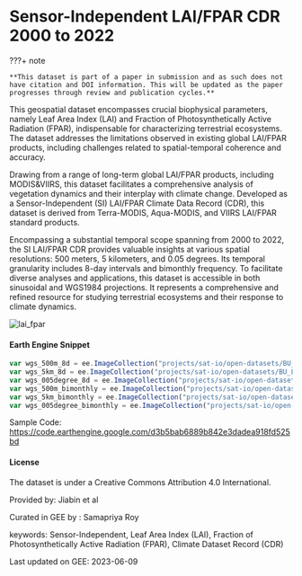 # Sensor-Independent LAI/FPAR CDR 2000 to 2022

<div class="result" markdown>

???+ note

    **This dataset is part of a paper in submission and as such does not have citation and DOI information. This will be updated as the paper progresses through review and publication cycles.**

</div>

This geospatial dataset encompasses crucial biophysical parameters, namely Leaf Area Index (LAI) and Fraction of Photosynthetically Active Radiation (FPAR), indispensable for characterizing terrestrial ecosystems. The dataset addresses the limitations observed in existing global LAI/FPAR products, including challenges related to spatial-temporal coherence and accuracy.

Drawing from a range of long-term global LAI/FPAR products, including MODIS&VIIRS, this dataset facilitates a comprehensive analysis of vegetation dynamics and their interplay with climate change. Developed as a Sensor-Independent (SI) LAI/FPAR Climate Data Record (CDR), this dataset is derived from Terra-MODIS, Aqua-MODIS, and VIIRS LAI/FPAR standard products.

Encompassing a substantial temporal scope spanning from 2000 to 2022, the SI LAI/FPAR CDR provides valuable insights at various spatial resolutions: 500 meters, 5 kilometers, and 0.05 degrees. Its temporal granularity includes 8-day intervals and bimonthly frequency. To facilitate diverse analyses and applications, this dataset is accessible in both sinusoidal and WGS1984 projections. It represents a comprehensive and refined resource for studying terrestrial ecosystems and their response to climate dynamics.

![lai_fpar](https://github.com/samapriya/awesome-gee-community-datasets/assets/6677629/28942045-9429-41a9-8836-9f398bac50ec)

#### Earth Engine Snippet

```js
var wgs_500m_8d = ee.ImageCollection("projects/sat-io/open-datasets/BU_LAI_FPAR/wgs_500m_8d");
var wgs_5km_8d = ee.ImageCollection("projects/sat-io/open-datasets/BU_LAI_FPAR/wgs_5km_8d");
var wgs_005degree_8d = ee.ImageCollection("projects/sat-io/open-datasets/BU_LAI_FPAR/wgs_005degree_8d");
var wgs_500m_bimonthly = ee.ImageCollection("projects/sat-io/open-datasets/BU_LAI_FPAR/wgs_500m_bimonthly");
var wgs_5km_bimonthly = ee.ImageCollection("projects/sat-io/open-datasets/BU_LAI_FPAR/wgs_5km_bimonthly");
var wgs_005degree_bimonthly = ee.ImageCollection("projects/sat-io/open-datasets/BU_LAI_FPAR/wgs_005degree_bimonthly");
```

Sample Code: https://code.earthengine.google.com/d3b5bab6889b842e3dadea918fd525bd

#### License

The dataset is under a Creative Commons Attribution 4.0 International.

Provided by: Jiabin et al

Curated in GEE by : Samapriya Roy

keywords: Sensor-Independent, Leaf Area Index (LAI), Fraction of Photosynthetically Active Radiation (FPAR), Climate Dataset Record (CDR)

Last updated on GEE: 2023-06-09
